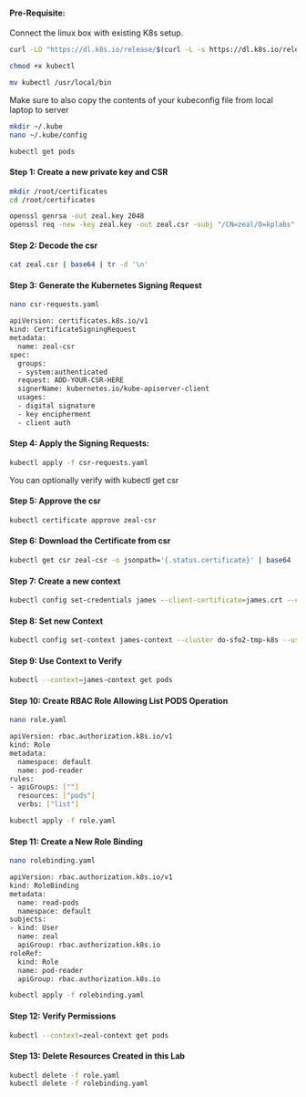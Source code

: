 #### Pre-Requisite:

Connect the linux box with existing K8s setup.

```sh
curl -LO "https://dl.k8s.io/release/$(curl -L -s https://dl.k8s.io/release/stable.txt)/bin/linux/amd64/kubectl"

chmod +x kubectl

mv kubectl /usr/local/bin
```
Make sure to also copy the contents of your kubeconfig file from local laptop to server
```sh
mkdir ~/.kube
nano ~/.kube/config
````
```sh
kubectl get pods
```
#### Step 1: Create a new private key  and CSR

```sh
mkdir /root/certificates
cd /root/certificates
```
```sh
openssl genrsa -out zeal.key 2048
openssl req -new -key zeal.key -out zeal.csr -subj "/CN=zeal/O=kplabs"
```
#### Step 2: Decode the csr
```sh
cat zeal.csr | base64 | tr -d '\n'
```

#### Step 3: Generate the Kubernetes Signing Request
```sh
nano csr-requests.yaml
```
```sh
apiVersion: certificates.k8s.io/v1
kind: CertificateSigningRequest
metadata:
  name: zeal-csr
spec:
  groups:
  - system:authenticated
  request: ADD-YOUR-CSR-HERE
  signerName: kubernetes.io/kube-apiserver-client
  usages:
  - digital signature
  - key encipherment
  - client auth
```
#### Step 4: Apply the Signing Requests:
```sh
kubectl apply -f csr-requests.yaml
```
You can optionally verify with  kubectl get csr

#### Step 5: Approve the csr
```sh
kubectl certificate approve zeal-csr
```
#### Step 6: Download the Certificate from csr
```sh
kubectl get csr zeal-csr -o jsonpath='{.status.certificate}' | base64 -d > zeal.crt
```
#### Step 7: Create a new context
```sh
kubectl config set-credentials james --client-certificate=james.crt --client-key=james.key
```
#### Step 8: Set new Context
```sh
kubectl config set-context james-context --cluster do-sfo2-tmp-k8s --user=james
```
#### Step 9: Use Context to Verify
```sh
kubectl --context=james-context get pods
```

#### Step 10: Create RBAC Role Allowing List PODS Operation

```sh
nano role.yaml
```
```sh
apiVersion: rbac.authorization.k8s.io/v1
kind: Role
metadata:
  namespace: default
  name: pod-reader
rules:
- apiGroups: [""]
  resources: ["pods"]
  verbs: ["list"]
```
```sh
kubectl apply -f role.yaml
```

#### Step 11: Create a New Role Binding
```sh
nano rolebinding.yaml
```
```sh
apiVersion: rbac.authorization.k8s.io/v1
kind: RoleBinding
metadata:
  name: read-pods
  namespace: default
subjects:
- kind: User
  name: zeal
  apiGroup: rbac.authorization.k8s.io
roleRef:
  kind: Role
  name: pod-reader
  apiGroup: rbac.authorization.k8s.io
```
```sh
kubectl apply -f rolebinding.yaml
```

#### Step 12: Verify Permissions

```sh
kubectl --context=zeal-context get pods
```

#### Step 13: Delete Resources Created in this Lab
```sh
kubectl delete -f role.yaml
kubectl delete -f rolebinding.yaml
```
